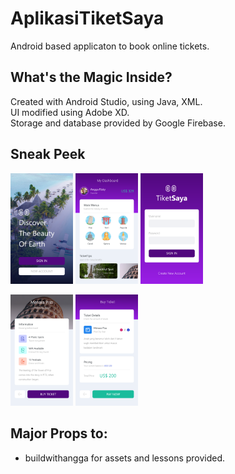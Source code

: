 # AplikasiTiketSaya
Android based applicaton to book online tickets.

## What's the Magic Inside? 
Created with Android Studio, using Java, XML.\
UI modified using Adobe XD.\
Storage and database provided by Google Firebase.

## Sneak Peek
<p float="middle">
  <img src="ss xhdpi/Get Started.png" width="100" />
  <img src="ss xhdpi/Home.png" width="100" /> 
  <img src="ss xhdpi/Sign In.png" width="100" />
</p>

<p float="middle">
  <img src="ss xhdpi/Ticket Detail.png" width="100" />
  <img src="ss xhdpi/Ticket Checkout.png" width="100" />
</p>

## Major Props to:
- buildwithangga for assets and lessons provided.
